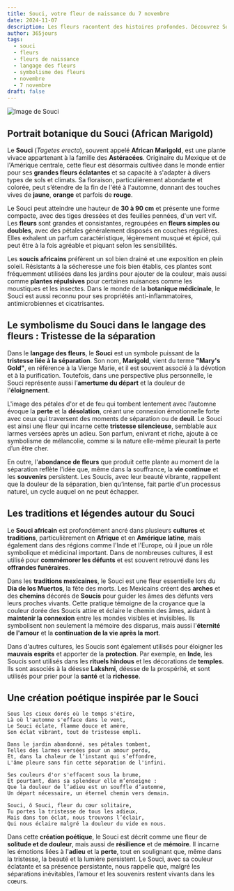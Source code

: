 ```yaml
---
title: Souci, votre fleur de naissance du 7 novembre
date: 2024-11-07
description: Les fleurs racontent des histoires profondes. Découvrez Souci, votre fleur de naissance du 7 novembre, ses symboles et récits fascinants. Plongez dans sa signification et son langage unique dans l'art floral.
author: 365jours
tags:
  - souci
  - fleurs
  - fleurs de naissance
  - langage des fleurs
  - symbolisme des fleurs
  - novembre
  - 7 novembre
draft: false
---
```



![Image de Souci](https://cdn.pixabay.com/photo/2022/07/03/14/40/marigold-7299451_640.jpg#center)


## Portrait botanique du Souci (African Marigold)

Le **Souci** (_Tagetes erecta_), souvent appelé **African Marigold**, est une plante vivace appartenant à la famille des **Astéracées**. Originaire du Mexique et de l'Amérique centrale, cette fleur est désormais cultivée dans le monde entier pour ses **grandes fleurs éclatantes** et sa capacité à s'adapter à divers types de sols et climats. Sa floraison, particulièrement abondante et colorée, peut s’étendre de la fin de l'été à l'automne, donnant des touches vives de **jaune**, **orange** et parfois de **rouge**.

Le Souci peut atteindre une hauteur de **30 à 90 cm** et présente une forme compacte, avec des tiges dressées et des feuilles pennées, d'un vert vif. Les **fleurs** sont grandes et consistantes, regroupées en **fleurs simples ou doubles**, avec des pétales généralement disposés en couches régulières. Elles exhalent un parfum caractéristique, légèrement musqué et épicé, qui peut être à la fois agréable et piquant selon les sensibilités.

Les **soucis africains** préfèrent un sol bien drainé et une exposition en plein soleil. Résistants à la sécheresse une fois bien établis, ces plantes sont fréquemment utilisées dans les jardins pour ajouter de la couleur, mais aussi comme **plantes répulsives** pour certaines nuisances comme les moustiques et les insectes. Dans le monde de la **botanique médicinale**, le Souci est aussi reconnu pour ses propriétés anti-inflammatoires, antimicrobiennes et cicatrisantes.

## Le symbolisme du Souci dans le langage des fleurs : Tristesse de la séparation

Dans le **langage des fleurs**, le **Souci** est un symbole puissant de la **tristesse liée à la séparation**. Son nom, **Marigold**, vient du terme **"Mary's Gold"**, en référence à la Vierge Marie, et il est souvent associé à la dévotion et à la purification. Toutefois, dans une perspective plus personnelle, le Souci représente aussi l’**amertume du départ** et la douleur de l'**éloignement**.

L'image des pétales d'or et de feu qui tombent lentement avec l’automne évoque la **perte** et la **désolation**, créant une connexion émotionnelle forte avec ceux qui traversent des moments de séparation ou de **deuil**. Le Souci est ainsi une fleur qui incarne cette **tristesse silencieuse**, semblable aux larmes versées après un adieu. Son parfum, enivrant et riche, ajoute à ce symbolisme de mélancolie, comme si la nature elle-même pleurait la perte d’un être cher.

En outre, l'**abondance de fleurs** que produit cette plante au moment de la séparation reflète l'idée que, même dans la souffrance, la **vie continue** et les **souvenirs** persistent. Les Soucis, avec leur beauté vibrante, rappellent que la douleur de la séparation, bien qu’intense, fait partie d'un processus naturel, un cycle auquel on ne peut échapper.

## Les traditions et légendes autour du Souci

Le **Souci africain** est profondément ancré dans plusieurs **cultures** et **traditions**, particulièrement en **Afrique** et en **Amérique latine**, mais également dans des régions comme l'Inde et l'Europe, où il joue un rôle symbolique et médicinal important. Dans de nombreuses cultures, il est utilisé pour **commémorer les défunts** et est souvent retrouvé dans les **offrandes funéraires**.

Dans les **traditions mexicaines**, le Souci est une fleur essentielle lors du **Dia de los Muertos**, la fête des morts. Les Mexicains créent des **arches** et des **chemins** décorés de **Soucis** pour guider les âmes des défunts vers leurs proches vivants. Cette pratique témoigne de la croyance que la couleur dorée des Soucis attire et éclaire le chemin des âmes, aidant à **maintenir la connexion** entre les mondes visibles et invisibles. Ils symbolisent non seulement la mémoire des disparus, mais aussi l'**éternité de l'amour** et la **continuation de la vie après la mort**.

Dans d'autres cultures, les Soucis sont également utilisés pour éloigner les **mauvais esprits** et apporter de la **protection**. Par exemple, en **Inde**, les Soucis sont utilisés dans les **rituels hindous** et les décorations de **temples**. Ils sont associés à la déesse **Lakshmi**, déesse de la prospérité, et sont utilisés pour prier pour la **santé** et la **richesse**.

## Une création poétique inspirée par le Souci

```
Sous les cieux dorés où le temps s'étire,
Là où l'automne s'efface dans le vent,
Le Souci éclate, flamme douce et amère,
Son éclat vibrant, tout de tristesse empli.

Dans le jardin abandonné, ses pétales tombent,
Telles des larmes versées pour un amour perdu,
Et, dans la chaleur de l’instant qui s’effondre,
L'âme pleure sans fin cette séparation de l'infini.

Ses couleurs d'or s'effacent sous la brume,
Et pourtant, dans sa splendeur elle m’enseigne :
Que la douleur de l’adieu est un souffle d’automne,
Un départ nécessaire, un éternel chemin vers demain.

Souci, ô Souci, fleur du cœur solitaire,
Tu portes la tristesse de tous les adieux,
Mais dans ton éclat, nous trouvons l’éclair,
Qui nous éclaire malgré la douleur du vide en nous.
```

Dans cette **création poétique**, le Souci est décrit comme une fleur de **solitude et de douleur**, mais aussi de **résilience** et de **mémoire**. Il incarne les émotions liées à l'**adieu** et la **perte**, tout en soulignant que, même dans la tristesse, la beauté et la lumière persistent. Le Souci, avec sa couleur éclatante et sa présence persistante, nous rappelle que, malgré les séparations inévitables, l’amour et les souvenirs restent vivants dans les cœurs.


